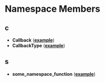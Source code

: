 
# Namespace Members


## c

* **Callback** ([**example**](namespaceexample.md))
* **CallbackType** ([**example**](namespaceexample.md))


## s

* **some\_namespace\_function** ([**example**](namespaceexample.md))

